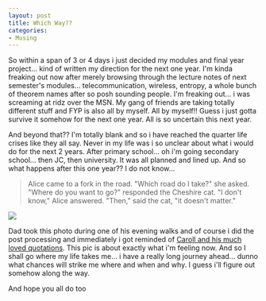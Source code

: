```yaml
---
layout: post
title: Which Way??
categories:
- Musing
---
```


So within a span of 3 or 4 days i just decided my modules and final year project... kind of written my direction for the next one year. I'm kinda freaking out now after merely browsing through the lecture notes of next semester's modules... telecommunication, wireless, entropy, a whole bunch of theorem names after so posh sounding people. I'm freaking out... i was screaming at ridz over the MSN. My gang of friends are taking totally different stuff and FYP is also all by myself. All by myself!! Guess i just gotta survive it somehow for the next one year. All is so uncertain this next year.

And beyond that?? I'm totally blank and so i have reached the quarter life crises like they all say. Never in my life was i so unclear about what i would do for the next 2 years. After primary school... oh i'm going secondary school... then JC, then university. It was all planned and lined up. And so what happens after this one year?? I do not know...

> Alice came to a fork in the road.
"Which road do I take?" she asked.
"Where do you want to go?" responded the Cheshire cat.
"I don't know," Alice answered.
"Then," said the cat, "it doesn't matter."

![](http://static.flickr.com/65/198665891_20426252d3.jpg)

Dad took this photo during one of his evening walks and of course i did the post processing and immediately i got reminded of [Caroll and his much loved quotations](http://ww.thinkexist.com/quotes/lewis_carroll/ "Quotations by Lewis Caroll"). This pic is about exactly what i'm feeling now. And so I shall go where my life takes me... i have a really long journey ahead... dunno what chances will strike me where and when and why. I guess i'll figure out somehow along the way.

And hope you all do too
